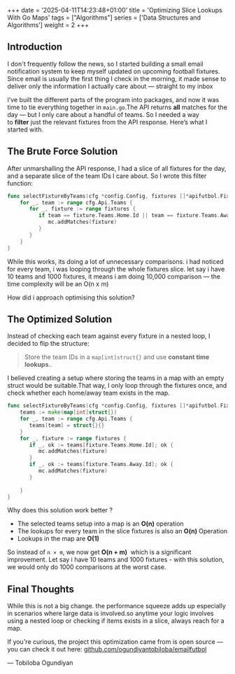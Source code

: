 +++
date = '2025-04-11T14:23:48+01:00'
title = 'Optimizing Slice Lookups With Go Maps'
tags = ["Algorithms"]
series = ['Data Structures and Algorithms']
weight = 2
+++
## Introduction

I don't frequently follow the news, so I started building a small email notification system to keep myself updated on upcoming football fixtures.
Since email is usually the first thing I check in the morning, it made sense to deliver only the information I actually care about — straight to my inbox

I’ve built the different parts of the program into packages, and now it was time to tie everything together in `main.go`.The API returns **all** matches for the day — but I only care about a handful of teams. So I needed a way to **filter** just the relevant fixtures from the API response. Here’s what I started with.

## The Brute Force Solution

After unmarshalling the API response, I had a slice of all fixtures for the day, and a separate slice of the team IDs I care about.
So I wrote this filter function:

```go
func selectFixtureByTeams(cfg *config.Config, fixtures []*apifutbol.FixturesResponse, mc *MatchCollector) {  
    for _, team := range cfg.Api.Teams {  
       for _, fixture := range fixtures {  
          if team == fixture.Teams.Home.Id || team == fixture.Teams.Away.Id {  
             mc.addMatches(fixture)  
          }  
       }  
    }  
}
```

While this works, its doing a lot of unnecessary comparisons.  i had noticed for  every team, i was looping through the whole fixtures slice.
let say i have 10 teams and 1000 fixtures, it means i am doing 10,000 comparison — the time complexity will be an O(n x m)

How did i approach optimising this solution?

## The  Optimized Solution

Instead of checking each team against every fixture in a nested loop, I decided to flip the structure:
> Store the team IDs in a `map[int]struct{}` and use **constant time lookups**..

I believed creating a setup where storing the teams in a map with an empty struct would be suitable.That way, I only loop through the fixtures once, and check whether each home/away team exists in the map.

```go
func selectFixtureByTeams(cfg *config.Config, fixtures []*apifutbol.FixturesResponse, mc *MatchCollector) {  
    teams := make(map[int]struct{})  
    for _, team := range cfg.Api.Teams {  
       teams[team] = struct{}{}  
    }  
    for _, fixture := range fixtures {  
       if _, ok := teams[fixture.Teams.Home.Id]; ok {  
          mc.addMatches(fixture)  
       }  
       if _, ok := teams[fixture.Teams.Away.Id]; ok {  
          mc.addMatches(fixture)  
       }  
  
    }  
}
```

Why does this solution work better ?
- The  selected teams setup into a map is an **O(n)** operation
- The lookups for every team in the slice fixtures is also  an **O(n)** Operation
- Lookups in the map are **O(1)**

So instead of `n × m`, we now get **O(n + m)**  which is a significant improvement.
Let say i have 10 teams and 1000 fixtures - with this solution, we would only do 1000 comparisons at the worst case.

## Final Thoughts

While this is not a big change. the performance squeeze adds up especially in scenarios where large data is involved.so anytime your logic involves using a nested loop or checking if items exists in a slice, always reach for a map.

If you're curious, the project this optimization came from is open source — you can check it out here: [github.com/ogundiyantobiloba/emailfutbol](https://github.com/ogundiyantobiloba/emailfutbol)


— Tobiloba Ogundiyan